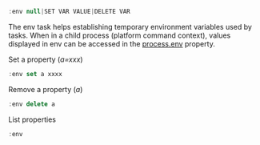 <!--TITLE:env-->
<!--ABOUT:The env task can be used to manage Upspark's environment variables sent to commands.-->

```javascript
:env null|SET VAR VALUE|DELETE VAR
```

The env task helps establishing temporary environment variables used by tasks. When in a child process (platform command context), values displayed in env can be accessed in the [process.env](https://nodejs.org/api/process.html#process_process_env) property.

Set a property (*a=xxx*)
```javascript
:env set a xxxx
```

Remove a property (*a*)
```javascript
:env delete a
```
 
List properties
```javascript
:env
```
